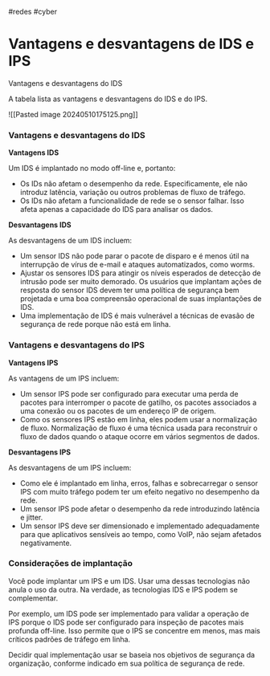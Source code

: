 #redes #cyber 
# Vantagens e desvantagens de IDS e IPS

Vantagens e desvantagens do IDS

A tabela lista as vantagens e desvantagens do IDS e do IPS.

![[Pasted image 20240510175125.png]]

### Vantagens e desvantagens do IDS

**Vantagens IDS**

Um IDS é implantado no modo off-line e, portanto:

- Os IDs não afetam o desempenho da rede. Especificamente, ele não introduz latência, variação ou outros problemas de fluxo de tráfego.
- Os IDs não afetam a funcionalidade de rede se o sensor falhar. Isso afeta apenas a capacidade do IDS para analisar os dados.

**Desvantagens IDS**

As desvantagens de um IDS incluem:

- Um sensor IDS não pode parar o pacote de disparo e é menos útil na interrupção de vírus de e-mail e ataques automatizados, como worms.
- Ajustar os sensores IDS para atingir os níveis esperados de detecção de intrusão pode ser muito demorado. Os usuários que implantam ações de resposta do sensor IDS devem ter uma política de segurança bem projetada e uma boa compreensão operacional de suas implantações de IDS.
- Uma implementação de IDS é mais vulnerável a técnicas de evasão de segurança de rede porque não está em linha.

### Vantagens e desvantagens do IPS

**Vantagens IPS**

As vantagens de um IPS incluem:

- Um sensor IPS pode ser configurado para executar uma perda de pacotes para interromper o pacote de gatilho, os pacotes associados a uma conexão ou os pacotes de um endereço IP de origem.
- Como os sensores IPS estão em linha, eles podem usar a normalização de fluxo. Normalização de fluxo é uma técnica usada para reconstruir o fluxo de dados quando o ataque ocorre em vários segmentos de dados.

**Desvantagens IPS**

As desvantagens de um IPS incluem:

- Como ele é implantado em linha, erros, falhas e sobrecarregar o sensor IPS com muito tráfego podem ter um efeito negativo no desempenho da rede.
- Um sensor IPS pode afetar o desempenho da rede introduzindo latência e jitter.
- Um sensor IPS deve ser dimensionado e implementado adequadamente para que aplicativos sensíveis ao tempo, como VoIP, não sejam afetados negativamente.

### Considerações de implantação

Você pode implantar um IPS e um IDS. Usar uma dessas tecnologias não anula o uso da outra. Na verdade, as tecnologias IDS e IPS podem se complementar.

Por exemplo, um IDS pode ser implementado para validar a operação de IPS porque o IDS pode ser configurado para inspeção de pacotes mais profunda off-line. Isso permite que o IPS se concentre em menos, mas mais críticos padrões de tráfego em linha.

Decidir qual implementação usar se baseia nos objetivos de segurança da organização, conforme indicado em sua política de segurança de rede.












